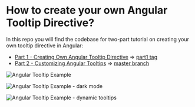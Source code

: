 # How to create your own Angular Tooltip Directive?

In this repo you will find the codebase for two-part tutorial on creating your own tooltip directive in Angular:
* [Part 1 - Creating Own Angular Tooltip Directive](https://accesto.com/blog/how-to-create-angular-tooltip-directive/) => [part1 tag](https://github.com/accesto/angular-tooltip-directive/tree/part1)
* [Part 2 - Customizing Angular Tooltips](https://accesto.com/blog/angular-tooltip-directive-part-2/) => [master branch](https://github.com/accesto/angular-tooltip-directive/tree/master)

![Angular Tooltip Example](/tooltip-final.gif)

![Angular Tooltip Example - dark mode](/dark-side.gif)

![Angular Tooltip Example - dynamic tooltips](/canvas.gif)


